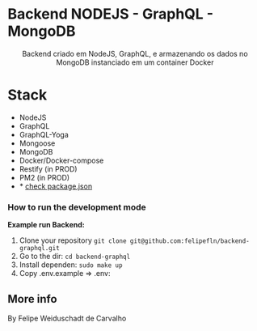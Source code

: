 # Backend NODEJS - GraphQL - MongoDB

<p align="center">
Backend criado em NodeJS, GraphQL, e armazenando os dados no MongoDB instanciado em um container Docker

# Stack
- NodeJS
- GraphQL
- GraphQL-Yoga
- Mongoose
- MongoDB
- Docker/Docker-compose
- Restify (in PROD)
- PM2 (in PROD)
- \* [check package.json](/backend-graphql/package.json)

### How to run the development mode
<step-by-step>

**Example run Backend:**
1. Clone your repository `git clone git@github.com:felipefln/backend-graphql.git`
2. Go to the dir: `cd backend-graphql`
3. Install dependen: `sudo make up`
4. Copy .env.example => .env: 


## More info

By Felipe Weiduschadt de Carvalho